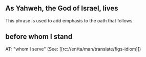 ## As Yahweh, the God of Israel, lives ##

This phrase is used to add emphasis to the oath that follows.

## before whom I stand ##

AT: "whom I serve" (See: [[rc://en/ta/man/translate/figs-idiom]])